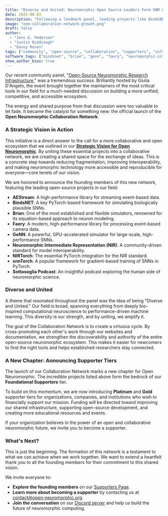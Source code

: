 ```yaml
---
title: "Diverse and United: Neuromorphic Open Source Leaders Form ONM Collaboration Network"
date: 2025-08-03
description: "Following a landmark panel, leading projects like BindsNET, Brian, GeNN, and snnTorch unite to form the inaugural Open Neuromorphic Collaboration Network, putting our strategic vision into action."
image: "onm-collaboration-network-growth.png"
draft: false
author:
  - "Jens E. Pedersen"
  - "Justin Riddiough"
  - "Danny Rosen"
tags: ["community", "open-source", "collaboration", "supporters", "infrastructure", "strategic-vision"]
software_tags: ["bindsnet", "brian", "genn", "faery", "neuromorphic-intermediate-representation", "nirtorch", "aestream", "snntorch"]
show_author_bios: true
---
```


Our recent community panel, "[Open-Source Neuromorphic Research Infrastructure](/workshops/open-source-neuromorphic-infrastructure/)," was a tremendous success. Brilliantly hosted by Giulia D'Angelo, the event brought together the maintainers of the most critical tools in our field for a much-needed discussion on building a more unified, competitive, and accessible ecosystem.

The energy and shared purpose from that discussion were too valuable to let fade. It became the catalyst for something new: the official launch of the **Open Neuromorphic Collaboration Network**.

### A Strategic Vision in Action

This initiative is a direct answer to the call for a more collaborative and open ecosystem that we outlined in our [**Strategic Vision for Open Neuromorphic**](/blog/strategic-vision-open-neuromorphic/). By uniting these essential projects into a collaborative network, we are creating a shared space for the exchange of ideas. This is a concrete step towards reducing fragmentation, improving interoperability, and making neuromorphic technology more accessible and reproducible for everyone—core tenets of our vision.

We are honored to announce the founding members of this new network, featuring the leading open-source projects in our field:

-   **AEStream**: A high-performance library for streaming event-based data.
-   **BindsNET**: A key PyTorch-based framework for simulating biologically plausible SNNs.
-   **Brian**: One of the most established and flexible simulators, renowned for its equation-based approach to neuron modeling.
-   **Faery**: A modern, high-performance library for processing event-based camera data.
-   **GeNN**: A powerful, GPU-accelerated simulator for large-scale, high-performance SNNs.
-   **Neuromorphic Intermediate Representation (NIR)**: A community-driven standard for model interoperability.
-   **NIRTorch**: The essential PyTorch integration for the NIR standard.
-   **snnTorch**: A popular framework for gradient-based training of SNNs in PyTorch.
-   **Sottosoglia Podcast**: An insightful podcast exploring the human side of neuromorphic science.

### Diverse and United

A theme that resonated throughout the panel was the idea of being "Diverse and United." Our field is broad, spanning everything from deeply bio-inspired computational neuroscience to performance-driven machine learning. This diversity is our strength, and by uniting, we amplify it.

The goal of the Collaboration Network is to create a virtuous cycle. By cross-promoting each other's work through our websites and documentation, we strengthen the discoverability and authority of the entire open-source neuromorphic ecosystem. This makes it easier for newcomers to find the right tools and helps established researchers stay connected.

### A New Chapter: Announcing Supporter Tiers

The launch of our Collaboration Network marks a new chapter for Open Neuromorphic. The incredible projects listed above form the bedrock of our **Foundational Supporters** tier.

To build on this momentum, we are now introducing **Platinum** and **Gold** supporter tiers for organizations, companies, and institutions who wish to financially support our mission. Funding will be directed toward improving our shared infrastructure, supporting open-source development, and creating more educational resources and events.

If your organization believes in the power of an open and collaborative neuromorphic future, we invite you to become a supporter.

### What's Next?

This is just the beginning. The formation of this network is a testament to what we can achieve when we work together. We want to extend a heartfelt thank you to all the founding members for their commitment to this shared vision.

We invite everyone to:
-   **Explore the founding members** on our [Supporters Page](/supporters/).
-   **Learn more about becoming a supporter** by contacting us at [contact@open-neuromorphic.org](mailto:contact@open-neuromorphic.org).
-   **Join the conversation** on our [Discord server](https://discord.gg/hUygPUdD8E) and help us build the future of neuromorphic computing.
